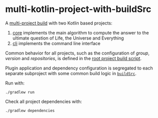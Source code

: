 multi-kotlin-project-with-buildSrc
==================================

A [multi-project build](https://docs.gradle.org/current/userguide/multi_project_builds.html) with two Kotlin based projects:

 1. [core](./core) implements the main algorithm to compute the answer to the ultimate question of Life, the Universe and Everything
 2. [cli](./cli) implements the command line interface

Common behavior for all projects, such as the configuration of _group_, _version_ and _repositories_, is defined in the [root project build script](./build.gradle.kts).

Plugin application and dependency configuration is segregated to each
separate subproject with some common build logic in [`buildSrc`](./buildSrc/src/main/kotlin/utils.kt).

Run with:

    ./gradlew run

Check all project dependencies with:

    ./gradlew dependencies
